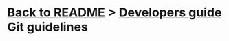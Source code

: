 [Back to README](README.md) > [Developers guide](developers_guide.md)
Git guidelines
==============

